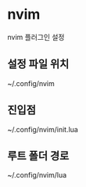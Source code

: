 # nvim
nvim 플러그인 설정

## 설정 파일 위치
~/.config/nvim

## 진입점
~/.config/nvim/init.lua

## 루트 폴더 경로
~/.config/nvim/lua
